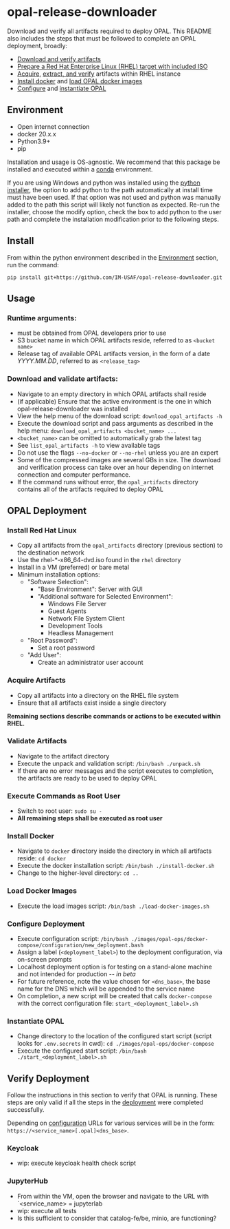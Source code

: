 # opal-release-downloader

Download and verify all artifacts required to deploy OPAL. This README also includes the steps that must be followed to complete an OPAL deployment, broadly:

* [Download and verify artifacts](#download-and-validate-artifacts)
* [Prepare a Red Hat Enterprise Linux (RHEL) target with included ISO](#install-red-hat-linux)
* [Acquire](#acquire-artifacts), [extract, and verify](#validate-artifacts) artifacts within RHEL instance
* [Install docker](#install-docker) and [load OPAL docker images](#load-docker-images)
* [Configure](#configure-deployment) and [instantiate OPAL](#instantiate-opal)

## Environment 

* Open internet connection
* docker 20.x.x
* Python3.9+ 
* pip

Installation and usage is OS-agnostic. We recommend that this package be installed and executed within a [conda](https://conda.io/projects/conda/en/latest/user-guide/install/index.html) environment. 

If you are using Windows and python was installed using the [python installer](https://www.python.org/downloads/windows/), the option to add python to the path automatically at install time must have been used. If that option was not used and python was manually added to the path this script will likely not function as expected. Re-run the installer, choose the modify option, check the box to add python to the user path and complete the installation modification prior to the following steps. 

## Install

From within the python environment described in the [Environment](#environment) section, run the command:

`pip install git+https://github.com/IM-USAF/opal-release-downloader.git`

## Usage

### Runtime arguments: 

* must be obtained from OPAL developers prior to use
* S3 bucket name in which OPAL artifacts reside, referred to as `<bucket name>`
* Release tag of available OPAL artifacts version, in the form of a date _YYYY.MM.DD_, referred to as `<release_tag>`

### Download and validate artifacts:

* Navigate to an empty directory in which OPAL artifacts shall reside
* (if applicable) Ensure that the active environment is the one in which opal-release-downloader was installed
* View the help menu of the download script: `download_opal_artifacts -h`
* Execute the download script and pass arguments as described in the help menu: `download_opal_artifacts <bucket_name> ...`
* `<bucket_name>` can be omitted to automatically grab the latest tag
* See `list_opal_artifacts -h` to view available tags
* Do not use the flags `--no-docker` or `--no-rhel` unless you are an expert
* Some of the compressed images are several GBs in size. The download and verification process can take over an hour depending on internet connection and computer performance.
* If the command runs without error, the `opal_artifacts` directory contains all of the artifacts required to deploy OPAL

## OPAL Deployment

### Install Red Hat Linux

* Copy all artifacts from the `opal_artifacts` directory (previous section) to the destination network
* Use the rhel-*-x86_64-dvd.iso found in the `rhel` directory
* Install in a VM (preferred) or bare metal
* Minimum installation options:
  * "Software Selection":
    * "Base Environment": Server with GUI
    * "Additional software for Selected Environment":
      * Windows File Server
      * Guest Agents
      * Network File System Client
      * Development Tools
      * Headless Management
  * "Root Password":
    * Set a root password
  * "Add User":
    * Create an administrator user account

### Acquire Artifacts

* Copy all artifacts into a directory on the RHEL file system
* Ensure that all artifacts exist inside a single directory

**Remaining sections describe commands or actions to be executed within RHEL.**

### Validate Artifacts

* Navigate to the artifact directory
* Execute the unpack and validation script: `/bin/bash ./unpack.sh`
* If there are no error messages and the script executes to completion, the artifacts are ready to be used to deploy OPAL

### Execute Commands as Root User

* Switch to root user: `sudo su -`
* **All remaining steps shall be executed as root user**

### Install Docker

* Navigate to `docker` directory inside the directory in which all artifacts reside: `cd docker`
* Execute the docker installation script: `/bin/bash ./install-docker.sh`
* Change to the higher-level directory: `cd ..`

### Load Docker Images

* Execute the load images script: `/bin/bash ./load-docker-images.sh`

### Configure Deployment

* Execute configuration script: `/bin/bash ./images/opal-ops/docker-compose/configuration/new_deployment.bash`
* Assign a label (`<deployment_label>`) to the deployment configuration, via on-screen prompts
* Localhost deployment option is for testing on a stand-alone machine and not intended for production -- _in beta_
* For future reference, note the value chosen for `<dns_base>`, the base name for the DNS which will be appended to the service name
* On completion, a new script will be created that calls `docker-compose` with the correct configuration file: `start_<deployment_label>.sh`

### Instantiate OPAL

* Change directory to the location of the configured start script (script looks for `.env.secrets` in cwd): `cd ./images/opal-ops/docker-compose`
* Execute the configured start script: `/bin/bash ./start_<deployment_label>.sh`

## Verify Deployment

Follow the instructions in this section to verify that OPAL is running. These steps are only valid if all the steps in the [deployment](#opal-deployment) were completed successfully.

Depending on [configuration](#configure-deployment) URLs for various services will be in the form: `https://<service_name>[.opal]<dns_base>`. 

### Keycloak

* wip: execute keycloak health check script

### JupyterHub

* From within the VM, open the browser and navigate to the URL with `<service_name> = jupyterlab
* wip: execute all tests
* Is this sufficient to consider that catalog-fe/be, minio, are functioning?